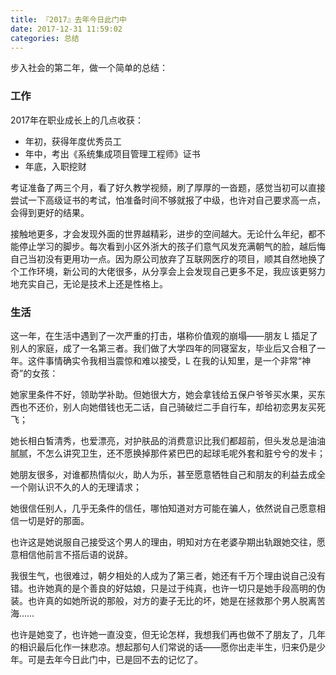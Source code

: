 ```yaml
---
title: 『2017』去年今日此门中
date: 2017-12-31 11:59:02
categories: 总结
---
```


步入社会的第二年，做一个简单的总结：

### 工作

2017年在职业成长上的几点收获：

- 年初，获得年度优秀员工
- 年中，考出《系统集成项目管理工程师》证书
- 年底，入职挖财

<!--more-->

考证准备了两三个月，看了好久教学视频，刷了厚厚的一沓题，感觉当初可以直接尝试一下高级证书的考试，怕准备时间不够就报了中级，也许对自己要求高一点，会得到更好的结果。

接触地更多，才会发现外面的世界越精彩，进步的空间越大。无论什么年纪，都不能停止学习的脚步。每次看到小区外浙大的孩子们意气风发充满朝气的脸，越后悔自己当初没有更用功一点。因为原公司放弃了互联网医疗的项目，顺其自然地换了个工作环境，新公司的大佬很多，从分享会上会发现自己更多不足，我应该更努力地充实自己，无论是技术上还是性格上。

### 生活

这一年，在生活中遇到了一次严重的打击，堪称价值观的崩塌——朋友 L 插足了别人的家庭，成了一名第三者。我们做了大学四年的同寝室友，毕业后又合租了一年。这件事情确实令我相当震惊和难以接受，L 在我的认知里，是一个非常“神奇”的女孩：

她家里条件不好，领助学补助。但她很大方，她会拿钱给五保户爷爷买水果，买东西也不还价，别人向她借钱也无二话，自己骑破烂二手自行车，却给初恋男友买死飞；

她长相白皙清秀，也爱漂亮，对护肤品的消费意识比我们都超前，但头发总是油油腻腻，不怎么讲究卫生，还不愿换掉那件紧巴巴的起球毛呢外套和脏兮兮的发卡；

她朋友很多，对谁都热情似火，助人为乐，甚至愿意牺牲自己和朋友的利益去成全一个刚认识不久的人的无理请求；

她很信任别人，几乎无条件的信任，哪怕知道对方可能在骗人，依然说自己愿意相信一切是好的那面。

也许这是她说服自己接受这个男人的理由，明知对方在老婆孕期出轨跟她交往，愿意相信他前言不搭后语的说辞。

我很生气，也很难过，朝夕相处的人成为了第三者，她还有千万个理由说自己没有错。也许她真的是个善良的好姑娘，只是过于纯真，也许一切只是她手段高明的伪装。也许真的如她所说的那般，对方的妻子无比的坏，她是在拯救那个男人脱离苦海……

也许是她变了，也许她一直没变，但无论怎样，我想我们再也做不了朋友了，几年的相识最后化作一抹悲凉。想起那句人们常说的话——愿你出走半生，归来仍是少年。可是去年今日此门中，已是回不去的记忆了。